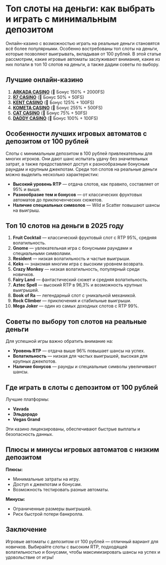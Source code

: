 # Топ слоты на деньги: как выбрать и играть с минимальным депозитом

Онлайн-казино с возможностью играть на реальные деньги становятся всё более популярными. Особенно востребованы топ слоты на деньги, которые позволяют выигрывать, вкладывая от 100 рублей. В этой статье рассмотрим, какие игровые автоматы заслуживают внимания, какие из них попали в топ 10 слотов на деньги, а также дадим советы по выбору.

## Лучшие онлайн-казино

1. **[ARKADA CASINO](https://clck.ru/3Hr27o "ARKADA CASINO")** (🎁 Бонус 150% + 2000FS)
2. **[R7 CASINO](https://clck.ru/3HsT58 "R7 CASINO")** (🎁 Бонус 50% + 50FS)
3. **[KENT CASINO](https://clck.ru/3MmjWQ "KENT CASINO")** (🎁 Бонус 125% + 100FS)
4. **[KOMETA CASINO](https://clck.ru/3JHf2X "KOMETA CASINO")** (🎁 Бонус 255% + 500FS)
5. **[CAT CASINO](https://clck.ru/3HsTGi "CAT CASINO")** (🎁 Бонус 75% + 50FS)
6. **[DADDY CASINO](https://clck.ru/3HsTSj "DADDY CASINO")** (🎁 Бонус 100% + 100FS)

## Особенности лучших игровых автоматов с депозитом от 100 рублей
Слоты с минимальным депозитом в 100 рублей привлекательны для многих игроков. Они дают шанс испытать удачу без значительных затрат, а также предоставляют доступ к разнообразным бонусным раундам и крупным джекпотам. Среди топ слотов на реальные деньги можно выделить несколько характеристик:

- **Высокий уровень RTP** — отдача слотов, как правило, составляет от 95% и выше.
- **Разнообразие тем и бонусов** — от классических фруктовых автоматов до приключенческих сюжетов.
- **Наличие специальных символов** — Wild и Scatter повышают шансы на выигрыш.

## Топ 10 слотов на деньги в 2025 году

1. **Fruit Cocktail** — классический фруктовый слот с RTP 95%, средняя волатильность.
2. **Gnome** — увлекательная игра с бонусными раундами и специальными символами.
3. **Resident** — низкая волатильность и частые выигрыши.
4. **Keks** — знакомая многим игра с высоким уровнем возврата.
5. **Crazy Monkey** — низкая волатильность, популярный среди новичков.
6. **Fairy Land** — фантастический сюжет и средняя волатильность.
7. **Aztec Spell** — высокий RTP в 96,3% и возможность крупных выигрышей.
8. **Book of Ra** — легендарный слот с уникальной механикой.
9. **Rock Climber** — приключения и стабильные выигрыши.
10. **Mega Joker** — один из самых доходных слотов с RTP 99%.

## Советы по выбору топ слотов на реальные деньги

Для успешной игры важно обратить внимание на:

- **Уровень RTP** — отдача выше 96% повышает шансы на успех.
- **Волатильность** — низкая для частых выигрышей, высокая для крупных джекпотов.
- **Наличие бонусов** — раунды и специальные символы увеличивают шансы.

## Где играть в слоты с депозитом от 100 рублей

Лучшие платформы:

- **Vavada**
- **Эльдорадо**
- **Vegas Grand**

Эти казино лицензированы, обеспечивают быстрые выплаты и безопасность данных.

## Плюсы и минусы игровых автоматов с низким депозитом
**Плюсы:**

- Минимальные затраты на игру.
- Доступ к джекпотам и бонусам.
- Возможность тестировать разные автоматы.

**Минусы:**

- Ограниченные размеры выигрышей.
- Риск быстрой потери банкролла.

## Заключение

Игровые автоматы с депозитом от 100 рублей — отличный вариант для новичков. Выбирайте слоты с высоким RTP, подходящей волатильностью и бонусами, чтобы максимизировать шансы на успех и удовольствие от игры!
